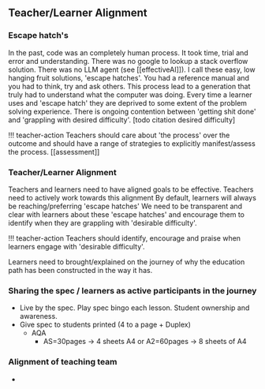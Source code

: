 Teacher/Learner Alignment
-------------------------

### Escape hatch's

In the past, code was an completely human process. It took time, trial and error and understanding. There was no google to lookup a stack overflow solution. There was no LLM agent (see [[effectiveAI]]).
I call these easy, low hanging fruit solutions, 'escape hatches'.
You had a reference manual and you had to think, try and ask others.
This process lead to a generation that truly had to understand what the computer was doing.
Every time a learner uses and 'escape hatch' they are deprived to some extent of the problem solving experience.
There is ongoing contention between 'getting shit done' and 'grappling with desired difficulty'.
[todo citation desired difficulty]

!!! teacher-action
    Teachers should care about 'the process' over the outcome and should have a range of strategies to explicitly manifest/assess the process. [[assessment]]


### Teacher/Learner Alignment

Teachers and learners need to have aligned goals to be effective.
Teachers need to actively work towards this alignment
By default, learners will always be reaching/preferring 'escape hatches'
We need to be transparent and clear with learners about these 'escape hatches' and encourage them to identify when they are grappling with 'desirable difficulty'.

!!! teacher-action
    Teachers should identify, encourage and praise when learners engage with 'desirable difficulty'.

Learners need to brought/explained on the journey of why the education path has been constructed in the way it has.


### Sharing the spec / learners as active participants in the journey

* Live by the spec. Play spec bingo each lesson. Student ownership and awareness.
* Give spec to students printed (4 to a page + Duplex)
    * AQA
        * AS=30pages -> 4 sheets A4 or A2=60pages -> 8 sheets of A4


### Alignment of teaching team

* 
